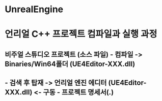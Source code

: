 # UnrealEngine

# 언리얼 C++ 프로젝트 컴파일과 실행 과정
## 비주얼 스튜디오 프로젝트 (소스 파일) - 컴파일 -> Binaries/Win64폴더 (UE4Editor-XXX.dll)
## - 검색 후 탑재 -> 언리얼 엔진 에디터 (UE4Editor-XXX.dll)  <- 구동 - 프로젝트 명세서(.)
